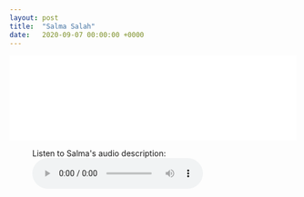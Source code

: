```yaml
---
layout: post
title:  "Salma Salah"
date:   2020-09-07 00:00:00 +0000
---
```

<p></p>
<div style="text-align:center">
<embed src="/assets/posters/Salma_Salah.pdf" width="100%">
</div>
<p></p>

<figure>
    <figcaption>Listen to Salma's audio description:</figcaption>
    <audio
        controls
        src="/assets/posters/Salma_Salah.mp4">
            Your browser does not support the
            <code>audio</code> element.
    </audio>
</figure>
